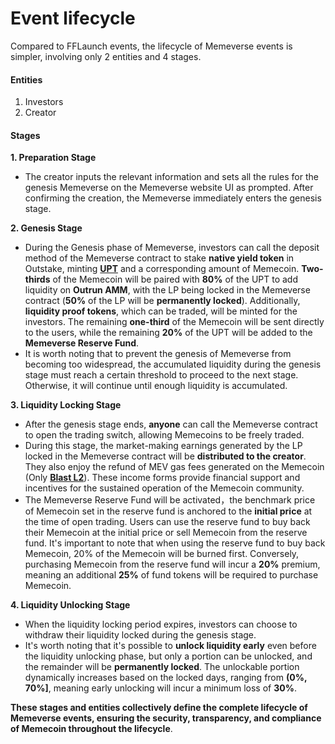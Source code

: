 # Event lifecycle

Compared to FFLaunch events, the lifecycle of Memeverse events is simpler, involving only 2 entities and 4 stages.

#### Entities

1. Investors
2. Creator

#### Stages

**1. Preparation Stage**

* The creator inputs the relevant information and sets all the rules for the genesis Memeverse on the Memeverse website UI as prompted. After confirming the creation, the Memeverse immediately enters the genesis stage.

**2. Genesis Stage**

* During the Genesis phase of Memeverse, investors can call the deposit method of the Memeverse contract to stake **native yield token** in Outstake, minting [**UPT**](../outstake/yield-tokenization/upt.md) and a corresponding amount of Memecoin. **Two-thirds** of the Memecoin will be paired with **80%** of the UPT to add liquidity on **Outrun AMM**, with the LP being locked in the Memeverse contract (**50%** of the LP will be **permanently locked**). Additionally, **liquidity proof tokens**, which can be traded, will be minted for the investors. The remaining **one-third** of the Memecoin will be sent directly to the users, while the remaining **20%** of the UPT will be added to the **Memeverse Reserve Fund**.
* It is worth noting that to prevent the genesis of Memeverse from becoming too widespread, the accumulated liquidity during the genesis stage must reach a certain threshold to proceed to the next stage. Otherwise, it will continue until enough liquidity is accumulated.

**3. Liquidity Locking Stage**

* After the genesis stage ends, **anyone** can call the Memeverse contract to open the trading switch, allowing Memecoins to be freely traded.
* During this stage, the market-making earnings generated by the LP locked in the Memeverse contract will be **distributed to the creator**. They also enjoy the refund of MEV gas fees generated on the Memecoin (Only [**Blast L2**](https://docs.blast.io/building/guides/gas-fees)). These income forms provide financial support and incentives for the sustained operation of the Memecoin community.
* The Memeverse Reserve Fund will be activated，the benchmark price of Memecoin set in the reserve fund is anchored to the **initial price** at the time of open trading. Users can use the reserve fund to buy back their Memecoin at the initial price or sell Memecoin from the reserve fund. It's important to note that when using the reserve fund to buy back Memecoin, 20% of the Memecoin will be burned first. Conversely, purchasing Memecoin from the reserve fund will incur a **20%** premium, meaning an additional **25%** of fund tokens will be required to purchase Memecoin.

**4. Liquidity Unlocking Stage**

* When the liquidity locking period expires, investors can choose to withdraw their liquidity locked during the genesis stage.
* It's worth noting that it's possible to **unlock liquidity early** even before the liquidity unlocking phase, but only a portion can be unlocked, and the remainder will be **permanently locked**. The unlockable portion dynamically increases based on the locked days, ranging from **(0%, 70%]**, meaning early unlocking will incur a minimum loss of **30%**.

**These stages and entities collectively define the complete lifecycle of Memeverse events, ensuring the security, transparency, and compliance of Memecoin throughout the lifecycle**.
